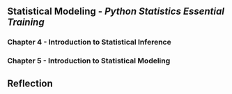 <h2> Statistical Modeling - <i>Python Statistics Essential Training </i> </h2>
<h3> Chapter 4 - Introduction to Statistical Inference </h3>


<h3> Chapter 5 - Introduction to Statistical Modeling </h3>


<h2> Reflection </h2>
<ol>
  </li>
</ol>
